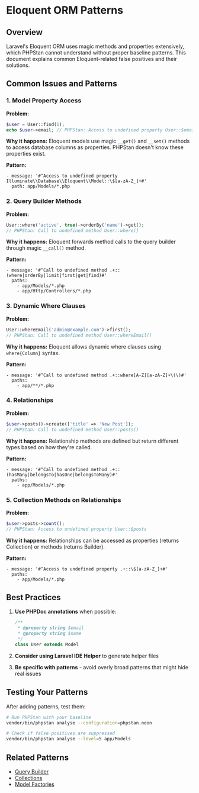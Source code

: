 # Eloquent ORM Patterns

## Overview

Laravel's Eloquent ORM uses magic methods and properties extensively, which PHPStan cannot understand without proper baseline patterns. This document explains common Eloquent-related false positives and their solutions.

## Common Issues and Patterns

### 1. Model Property Access

**Problem:**
```php
$user = User::find(1);
echo $user->email; // PHPStan: Access to undefined property User::$email
```

**Why it happens:**
Eloquent models use magic `__get()` and `__set()` methods to access database columns as properties. PHPStan doesn't know these properties exist.

**Pattern:**
```neon
- message: '#^Access to undefined property Illuminate\\Database\\Eloquent\\Model::\$[a-zA-Z_]+#'
  path: app/Models/*.php
```

### 2. Query Builder Methods

**Problem:**
```php
User::where('active', true)->orderBy('name')->get();
// PHPStan: Call to undefined method User::where()
```

**Why it happens:**
Eloquent forwards method calls to the query builder through magic `__call()` method.

**Pattern:**
```neon
- message: '#^Call to undefined method .+::(where|orderBy|limit|first|get|find)#'
  paths:
    - app/Models/*.php
    - app/Http/Controllers/*.php
```

### 3. Dynamic Where Clauses

**Problem:**
```php
User::whereEmail('admin@example.com')->first();
// PHPStan: Call to undefined method User::whereEmail()
```

**Why it happens:**
Eloquent allows dynamic where clauses using `where{Column}` syntax.

**Pattern:**
```neon
- message: '#^Call to undefined method .+::where[A-Z][a-zA-Z]+\(\)#'
  paths:
    - app/**/*.php
```

### 4. Relationships

**Problem:**
```php
$user->posts()->create(['title' => 'New Post']);
// PHPStan: Call to undefined method User::posts()
```

**Why it happens:**
Relationship methods are defined but return different types based on how they're called.

**Pattern:**
```neon
- message: '#^Call to undefined method .+::(hasMany|belongsTo|hasOne|belongsToMany)#'
  paths:
    - app/Models/*.php
```

### 5. Collection Methods on Relationships

**Problem:**
```php
$user->posts->count();
// PHPStan: Access to undefined property User::$posts
```

**Why it happens:**
Relationships can be accessed as properties (returns Collection) or methods (returns Builder).

**Pattern:**
```neon
- message: '#^Access to undefined property .+::\$[a-zA-Z_]+#'
  paths:
    - app/Models/*.php
```

## Best Practices

1. **Use PHPDoc annotations** when possible:
   ```php
   /**
    * @property string $email
    * @property string $name
    */
   class User extends Model
   ```

2. **Consider using Laravel IDE Helper** to generate helper files

3. **Be specific with patterns** - avoid overly broad patterns that might hide real issues

## Testing Your Patterns

After adding patterns, test them:

```bash
# Run PHPStan with your baseline
vendor/bin/phpstan analyse --configuration=phpstan.neon

# Check if false positives are suppressed
vendor/bin/phpstan analyse --level=5 app/Models
```

## Related Patterns

- [Query Builder](query-builder.md)
- [Collections](collections.md)
- [Model Factories](factories.md)